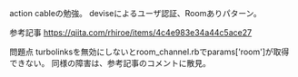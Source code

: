 action cableの勉強。 deviseによるユーザ認証、Roomありパターン。

参考記事 https://qiita.com/rhiroe/items/4c4e983e34a44c5ace27

問題点
turbolinksを無効にしないとroom_channel.rbでparams['room']が取得できない。
同様の障害は、参考記事のコメントに散見。
